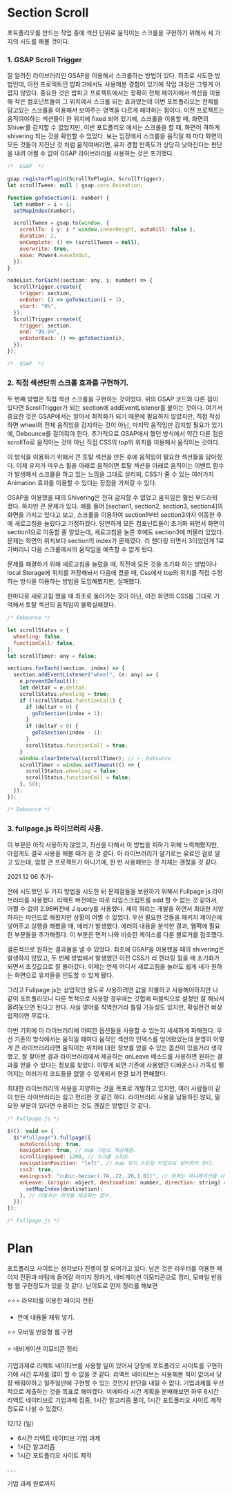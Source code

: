 # Section Scroll

포트폴리오를 만드는 작업 중에 섹션 단위로 움직이는 스크롤을 구현하기 위해서 세 가지의 시도를 해볼 것이다.

### 1. GSAP Scroll Trigger

잘 알려진 라이브러리인 GSAP을 이용해서 스크롤하는 방법이 있다. 최초로 시도한 방법인데, 이전 프로젝트인 밥파고에서도 사용해본 경험이 있기에 작업 과정은 그렇게 어렵지 않았다. 중요한 것은 밥파고 프로젝트에서는 정확히 전체 페이지에서 섹션을 이용해 작은 컴포넌트들이 그 위치에서 스크롤 되는 효과였는데 이번 포트폴리오는 전체를 담고있는 스크롤을 이용해서 보여주는 영역을 다르게 해야하는 점이다. 이전 프로젝트는 움직여야하는 섹션들이 한 위치에 fixed 되어 있기에, 스크롤을 이용할 때, 화면의 Shiver를 감지할 수 없었지만, 이번 포트폴리오 에서는 스크롤을 할 때, 화면이 격하게 shivering 되는 것을 확인할 수 있었다. 보는 입장에서 스크롤을 움직일 때 마다 화면의 모든 것들이 지진난 것 처럼 움직여버리면, 유저 경험 만족도가 상당히 낮아진다는 판단을 내려 어쩔 수 없이 GSAP 라이브러리를 사용하는 것은 포기했다.

```js
/*  GSAP  */

gsap.registerPlugin(ScrollToPlugin, ScrollTrigger);
let scrollTween: null | gsap.core.Animation;

function goToSection(i: number) {
  let number = i + 1;
  setMapIndex(number);

  scrollTween = gsap.to(window, {
    scrollTo: { y: i * window.innerHeight, autoKill: false },
    duration: 2,
    onComplete: () => (scrollTween = null),
    overwrite: true,
    ease: Power4.easeInOut,
  });
}

nodeList.forEach((section: any, i: number) => {
  ScrollTrigger.create({
    trigger: section,
    onEnter: () => goToSection(i + 1),
    start: "0%",
  });
  ScrollTrigger.create({
    trigger: section,
    end: "99.5%",
    onEnterBack: () => goToSection(i),
  });
});

/*  GSAP  */
```

### 2. 직접 섹션단위 스크롤 효과를 구현하기.

두 번째 방법은 직접 섹션 스크롤을 구현하는 것이었다. 위의 GSAP 코드와 다른 점이 있다면 ScrollTrigger가 되는 section에 addEventListener를 붙이는 것이다. 여기서 중요한 것은 GSAP에서는 알아서 최적화가 되기 때문에 필요하지 않았지만, 직접 작성하면 wheel의 전체 움직임을 감지하는 것이 아닌, 마지막 움직임만 감지할 필요가 있기에, Debounce를 걸어줘야 한다. 추가적으로 GSAP에서 했던 방식에서 약간 다른 점은 scrollTo로 움직이는 것이 아닌 직접 CSS의 top의 위치를 이용해서 움직이는 것이다.

이 방식을 이용하기 위해서 큰 토탈 섹션을 만든 후에 움직임이 필요한 섹션들을 담아줬다. 이제 유저가 마우스 휠을 아래로 움직이면 토탈 섹션을 아래로 움직이는 이벤트 함수가 발생해서 스크롤을 하고 있는 느낌을 그대로 살리되, CSS가 줄 수 있는 여러가지 Animation 효과를 이용할 수 있다는 장점을 가져갈 수 있다.

GSAP을 이용했을 때의 Shivering은 전혀 감지할 수 없었고 움직임은 훨씬 부드러워 졌다. 하지만 큰 문제가 있다. 예를 들어 [section1, section2, section3, section4]의 화면을 가지고 있다고 보고, 스크롤을 이용하여 section1부터 section3까지 이동한 후에 새로고침을 눌렀다고 가정하겠다. 당연하게 모든 컴포넌트들이 초기화 되면서 화면이 section1으로 이동할 줄 알았는데, 새로고침을 눌른 후에도 section3에 머물러 있었다. 문제는 화면의 위치보다 section의 index가 문제였다. 리 렌더링 되면서 3이었던게 1로 가버리니 다음 스크롤에서의 움직임을 예측할 수 없게 됬다.

문제를 해결하기 위해 새로고침을 눌렀을 때, 직전에 모든 것을 초기화 하는 방법이나 local Storage에 위치를 저장해놔서 다음에 켰을 때, Css에서 top의 위치를 직접 수정하는 방식을 이용하는 방법을 도입해봤지만, 실패했다.

한마디로 새로고침 했을 때 최초로 돌아가는 것이 아닌, 이전 화면의 CSS를 그대로 기억해서 토탈 섹션의 움직임이 불확실해졌다.

```js
/* Debounce */

let scrollStatus = {
  wheeling: false,
  functionCall: false,
};
let scrollTimer: any = false;

sections.forEach((section, index) => {
  section.addEventListener("wheel", (e: any) => {
    e.preventDefault();
    let deltaY = e.deltaY;
    scrollStatus.wheeling = true;
    if (!scrollStatus.functionCall) {
      if (deltaY > 0) {
        goToSection(index + 1);
      }
      if (deltaY < 0) {
        goToSection(index - 1);
      }
      scrollStatus.functionCall = true;
    }
    window.clearInterval(scrollTimer); // <- Debounce
    scrollTimer = window.setTimeout(() => {
      scrollStatus.wheeling = false;
      scrollStatus.functionCall = false;
    }, 50);
  });
});

/* Debounce */
```

### 3. fullpage.js 라이브러리 사용.

이 부분은 아직 사용하지 않았고, 최선을 다해서 이 방법을 피하기 위해 노력해봤지만, 아쉽게도 결국 사용을 해볼 때가 온 것 같다. 이 라이브러리가 알기로는 유료인 걸로 알고 있는데, 엄청 큰 프로젝트가 아니기에, 한 번 사용해보는 것 자체는 괜찮을 것 같다.

2021 12 06 추가-

전에 시도했던 두 가지 방법을 시도한 뒤 문제점들을 보완하기 위해서 Fullpage js 라이브러리를 사용했다. 리액트 버전에는 따로 타입스크립트를 add 할 수 없는 것 같아서, 어쩔 수 없이 2.96버전에 J query를 사용했다. 제이 쿼리는 개발을 하면서 최대한 지양하자는 마인드로 해왔지만 상황이 어쩔 수 없었다. 우선 필요한 것들을 패키지 제이슨에 넣어주고 실행을 해봤을 때, 에러가 발생했다. 에러의 내용을 분석한 결과, 웹팩에 필요한 부분들을 추가해줬다. 이 부분은 먼저 나와 비슷한 케이스를 다룬 블로거를 참조했다.

결론적으로 원하는 결과물을 낼 수 있었다. 최초에 GSAP을 이용했을 때의 shivering은 발생하지 않았고, 두 번째 방법에서 발생했던 이전 CSS가 리 렌더링 됬을 때 초기화가 되면서 초깃값으로 잘 돌아갔다. 이제는 언제 어디서 새로고침을 눌러도 쉽게 내가 원하는 화면으로 유저들을 인도할 수 있게 됐다.

그리고 Fullpage js는 상업적인 용도로 사용하려면 값을 지불하고 사용해야하지만 나 같이 포트폴리오나 다른 목적으로 사용할 경우에는 깃헙에 퍼블릭으로 설정만 잘 해놔서 올려놓으면 된다고 한다. 사실 영어를 직역한거라 틀릴 가능성도 있지만, 확실한건 비상업적이면 무료다.

이번 기회에 이 라이브러리에 어떠한 옵션들을 사용할 수 있는지 세세하게 파해쳤다. 우선 기존의 방식에서는 움직일 때마다 움직인 섹션의 인덱스를 얻어왔었는데 분명히 이렇게 큰 라이브러리라면 움직이는 위치에 대한 정보를 얻을 수 있는 옵션이 있을거라 생각했고, 잘 찾아본 결과 라이브러리에서 제공하는 onLeave 메소드를 사용하면 원하는 결과를 얻을 수 있다는 정보를 찾았다. 이렇게 되면 기존에 사용했던 디바운스나 가독성 떨어지는 여러가지 코드들을 없앨 수 있게되서 한결 보기 편해졌다.

최대한 라이브러리의 사용을 지양하는 것을 목표로 개발하고 있지만, 여러 사람들이 같이 만든 라이브러리는 쉽고 편리한 것 같긴 하다. 라이브러리 사용을 남용하진 않되, 필요한 부분이 있다면 수용하는 것도 괜찮은 방법인 것 같다.

```js
/* Fullpage.js */

$((): void => {
  $("#fullpage").fullpage({
    autoScrolling: true,
    navigation: true, // map 기능도 제공해줌.
    scrollingSpeed: 1200, // 스크롤 스피드
    navigationPosition: "left", // map 위치 스트링 타입으로 넣어줘야 한다.
    css3: true,
    easingcss3: "cubic-bezier(.74,.22,.26,1.01)", // 원하는 애니메이션을 사용할 수도 있다.
    onLeave: (origin: object, destination: number, direction: string) => {
      setMapIndex(destination);
    }, // 이동하는 위치를 제공하는 함수.
  });
});

/* Fullpage.js */
```

# Plan

포트폴리오 사이트는 생각보다 진행이 잘 되어가고 있다. 남은 것은 라우터를 이용한 페이지 전환과 바텀에 들어갈 이미지 정하기, 네비게이션 이모티콘으로 정리, 모바일 반응형 웹 구현정도가 있을 것 같다. 난이도로 먼저 정리를 해보면

⭐️⭐️⭐️
라우터를 이용한 페이지 전환

- 안에 내용물 채워 넣기.

⭐️⭐️
모바일 반응형 웹 구현

⭐️
네비게이션 이모티콘 정리

기업과제로 리액트 네이티브를 사용할 일이 있어서 당장에 포트폴리오 사이트를 구현하기에 시간 투자를 많이 할 수 없을 것 같다. 리액트 네이티브는 사용해본 적이 없어서 당장 배워야하고 일주일만에 구현할 수 있는 것인지 판단을 내릴 수 없다. 기업과제를 우선적으로 제출하는 것을 목표로 해야겠다. 이에따라 시간 계획을 분배해보면 하루 6시간 리액트 네이티브로 기업과제 집중, 1시간 알고리즘 풀이, 1시간 포트폴리오 사이트 제작 정도로 나뉠 수 있겠다.

12/12 (일)

- 6시간 리액트 네이티브 기업 과제
- 1시간 알고리즘
- 1시간 포트폴리오 사이트 제작

.
.
.

기업 과제 완료까지
